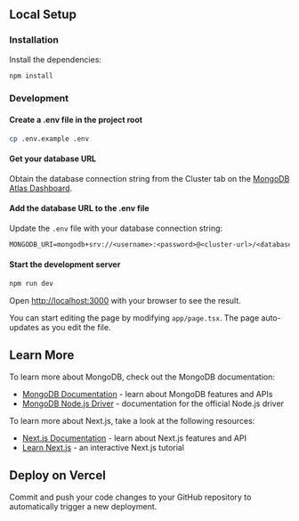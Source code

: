 
## Local Setup

### Installation

Install the dependencies:

```bash
npm install
```

### Development

#### Create a .env file in the project root

```bash
cp .env.example .env
```

#### Get your database URL

Obtain the database connection string from the Cluster tab on the [MongoDB Atlas Dashboard](https://account.mongodb.com/account/login/?utm_campaign=devrel&utm_source=third-party-content&utm_medium=cta&utm_content=template-nextjs-mongodb&utm_term=jesse.hall).

#### Add the database URL to the .env file

Update the `.env` file with your database connection string:

```txt
MONGODB_URI=mongodb+srv://<username>:<password>@<cluster-url>/<database>?retryWrites=true&w=majority
```

#### Start the development server

```bash
npm run dev
```

Open [http://localhost:3000](http://localhost:3000) with your browser to see the result.

You can start editing the page by modifying `app/page.tsx`. The page auto-updates as you edit the file.

## Learn More

To learn more about MongoDB, check out the MongoDB documentation:

- [MongoDB Documentation](https://www.mongodb.com/docs/?utm_campaign=devrel&utm_source=third-party-content&utm_medium=cta&utm_content=template-nextjs-mongodb&utm_term=jesse.hall) - learn about MongoDB features and APIs
- [MongoDB Node.js Driver](https://www.mongodb.com/docs/drivers/node/current/?utm_campaign=devrel&utm_source=third-party-content&utm_medium=cta&utm_content=template-nextjs-mongodb&utm_term=jesse.hall) - documentation for the official Node.js driver

To learn more about Next.js, take a look at the following resources:

- [Next.js Documentation](https://nextjs.org/docs) - learn about Next.js features and API
- [Learn Next.js](https://nextjs.org/learn) - an interactive Next.js tutorial

## Deploy on Vercel

Commit and push your code changes to your GitHub repository to automatically trigger a new deployment.
